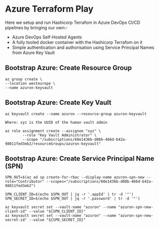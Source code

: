 # Azure Terraform Play

Here we setup and run Hashicorp Terrafom in Azure DevOps CI/CD pipelines by bringing our own:-

- Azure DevOps Self-Hosted Agents
- A fully tooled docker container with the Hashicorp Terrafom on it
- Simple authentication and authorisation using Service Principal Names from Azure Key Vault

## Bootstrap Azure: Create Resource Group
```
az group create \
--location westeurope \
--name azuron-keyvault
```

## Bootstrap Azure: Create Key Vault
```
az keyvault create --name azuron --resource-group azuron-keyvault

Where: xyz is the UUID of the human vault admin

az role assignment create --assignee "xyz" \
        --role "Key Vault Administrator" \
        --scope "/subscriptions/60e1436b-d08b-466d-b42a-98011fed3eb2/resourceGroups/azuron-keyvault"
```

## Bootstrap Azure: Create Service Principal Name (SPN)
```
SPN_OUT=$(az ad sp create-for-rbac --display-name azuron-spn-new --role="Contributor" --scopes="/subscriptions/60e1436b-d08b-466d-b42a-98011fed3eb2")

SPN_CLIENT_ID=$(echo $SPN_OUT | jq -r '.appId' | tr -d '"')
SPN_SECRET_ID=$(echo $SPN_OUT | jq -r '.password' | tr -d '"')

az keyvault secret set --vault-name "azuron" --name "azuron-spn-new-client-id" --value "${SPN_CLIENT_ID}"
az keyvault secret set --vault-name "azuron" --name "azuron-spn-new-secret-id" --value "${SPN_SECRET_ID}"
```

